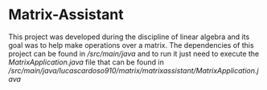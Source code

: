 # Matrix-Assistant

This project was developed during the discipline of linear algebra and its goal was to help make operations over a matrix. The dependencies of this project can be found in */src/main/java* and to run it just need to execute the *MatrixApplication.java* file that can be found in */src/main/java/lucascardoso910/matrix/matrixassistant/MatrixApplication.java*